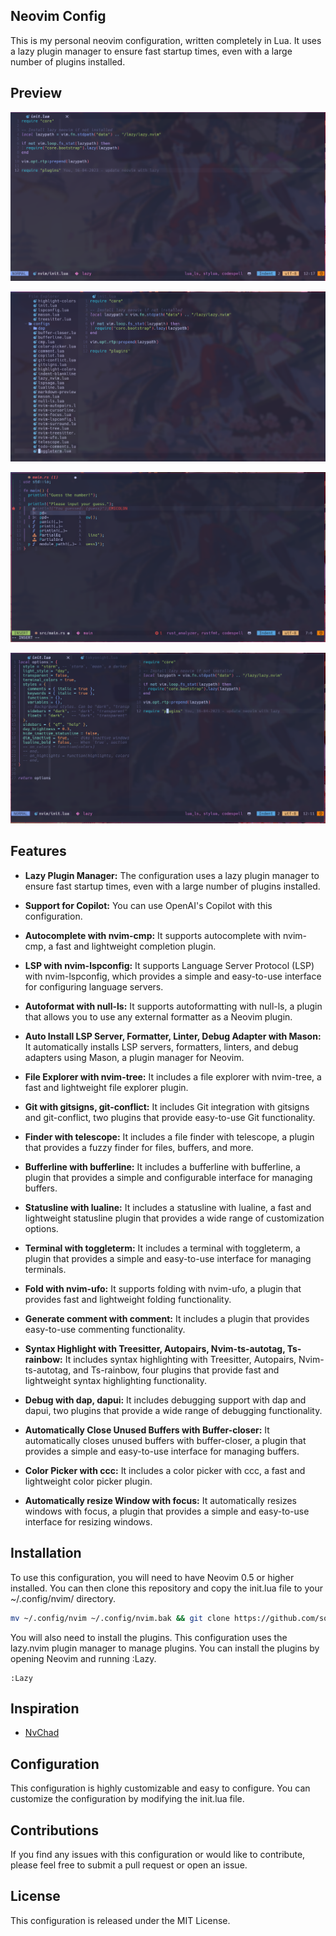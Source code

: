 ## Neovim Config

This is my personal neovim configuration, written completely in Lua. It uses a lazy plugin manager to ensure fast startup times, even with a large number of plugins installed.

## Preview

![preview1](./docs/readme/preview1.png)

![preview2](./docs/readme/preview2.png)

![preview3](./docs/readme/preview3.png)

![preview4](./docs/readme/preview4.png)

## Features

- **Lazy Plugin Manager:** The configuration uses a lazy plugin manager to ensure fast startup times, even with a large number of plugins installed.

- **Support for Copilot:** You can use OpenAI's Copilot with this configuration.

- **Autocomplete with nvim-cmp:** It supports autocomplete with nvim-cmp, a fast and lightweight completion plugin.

- **LSP with nvim-lspconfig:** It supports Language Server Protocol (LSP) with nvim-lspconfig, which provides a simple and easy-to-use interface for configuring language servers.

- **Autoformat with null-ls:** It supports autoformatting with null-ls, a plugin that allows you to use any external formatter as a Neovim plugin.

- **Auto Install LSP Server, Formatter, Linter, Debug Adapter with Mason:** It automatically installs LSP servers, formatters, linters, and debug adapters using Mason, a plugin manager for Neovim.

- **File Explorer with nvim-tree:** It includes a file explorer with nvim-tree, a fast and lightweight file explorer plugin.

- **Git with gitsigns, git-conflict:** It includes Git integration with gitsigns and git-conflict, two plugins that provide easy-to-use Git functionality.

- **Finder with telescope:** It includes a file finder with telescope, a plugin that provides a fuzzy finder for files, buffers, and more.

- **Bufferline with bufferline:** It includes a bufferline with bufferline, a plugin that provides a simple and configurable interface for managing buffers.

- **Statusline with lualine:** It includes a statusline with lualine, a fast and lightweight statusline plugin that provides a wide range of customization options.

- **Terminal with toggleterm:** It includes a terminal with toggleterm, a plugin that provides a simple and easy-to-use interface for managing terminals.

- **Fold with nvim-ufo:** It supports folding with nvim-ufo, a plugin that provides fast and lightweight folding functionality.

- **Generate comment with comment:** It includes a plugin that provides easy-to-use commenting functionality.

- **Syntax Highlight with Treesitter, Autopairs, Nvim-ts-autotag, Ts-rainbow:** It includes syntax highlighting with Treesitter, Autopairs, Nvim-ts-autotag, and Ts-rainbow, four plugins that provide fast and lightweight syntax highlighting functionality.

- **Debug with dap, dapui:** It includes debugging support with dap and dapui, two plugins that provide a wide range of debugging functionality.

- **Automatically Close Unused Buffers with Buffer-closer:** It automatically closes unused buffers with buffer-closer, a plugin that provides a simple and easy-to-use interface for managing buffers.

- **Color Picker with ccc:** It includes a color picker with ccc, a fast and lightweight color picker plugin.

- **Automatically resize Window with focus:** It automatically resizes windows with focus, a plugin that provides a simple and easy-to-use interface for resizing windows.

## Installation

To use this configuration, you will need to have Neovim 0.5 or higher installed. You can then clone this repository and copy the init.lua file to your ~/.config/nvim/ directory.

```bash
mv ~/.config/nvim ~/.config/nvim.bak && git clone https://github.com/sontungexpt/neovim-config.git  ~/.config/nvim
```

You will also need to install the plugins. This configuration uses the lazy.nvim plugin manager to manage plugins. You can install the plugins by opening Neovim and running :Lazy.

```vim
:Lazy
```

## Inspiration

- [NvChad](https://github.com/NvChad/NvChad)

## Configuration

This configuration is highly customizable and easy to configure. You can customize the configuration by modifying the init.lua file.

## Contributions

If you find any issues with this configuration or would like to contribute, please feel free to submit a pull request or open an issue.

## License

This configuration is released under the MIT License.
